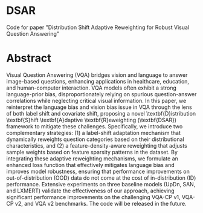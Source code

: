 # DSAR
Code for paper "Distribution Shift Adaptive Reweighting for Robust Visual Question Answering"

# Abstract

Visual Question Answering (VQA) bridges vision and language to answer image-based questions, enhancing applications in healthcare, education, and human-computer interaction. VQA models often exhibit a strong language-prior bias, disproportionately relying on spurious question-answer correlations while neglecting critical visual information. In this paper, we reinterpret the language bias and vision bias issue in VQA through the lens of both label shift and covariate shift, proposing a novel \textbf{D}istribution \textbf{S}hift \textbf{A}daptive \textbf{R}eweighting (\textbf{DSAR}) framework to mitigate these challenges. Specifically, we introduce two complementary strategies: (1) a label-shift adaptation mechanism that dynamically reweights question categories based on their distributional characteristics, and (2) a feature-density-aware reweighting that adjusts sample weights based on feature sparsity patterns in the dataset. By integrating these adaptive reweighting mechanisms, we formulate an enhanced loss function that effectively mitigates language bias and improves model robustness, ensuring that performance improvements on out-of-distribution (OOD) data do not come at the cost of in-distribution (ID) performance. Extensive experiments on three baseline models (UpDn, SAN, and LXMERT) validate the effectiveness of our approach, achieving significant performance improvements on the challenging VQA-CP v1, VQA-CP v2, and VQA v2 benchmarks. The code will be released in the future.
